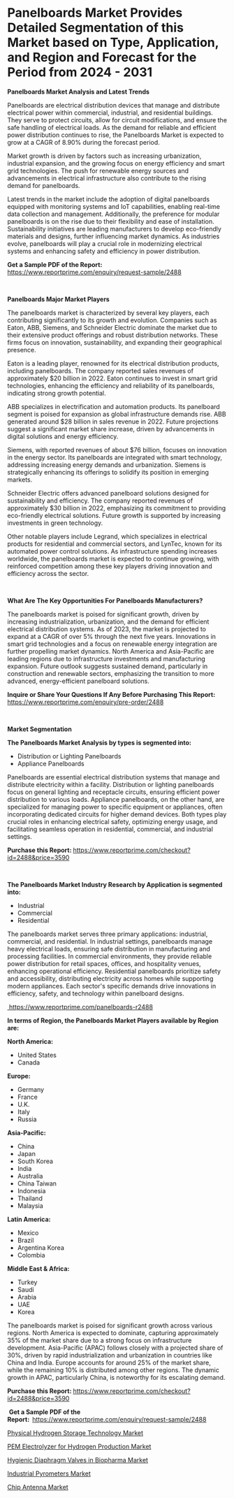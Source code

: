 <p><h1>Panelboards Market Provides Detailed Segmentation of this Market based on Type, Application, and Region and Forecast for the Period from 2024 - 2031</h1></p><p><strong>Panelboards Market Analysis and Latest Trends</strong></p>
<p><p>Panelboards are electrical distribution devices that manage and distribute electrical power within commercial, industrial, and residential buildings. They serve to protect circuits, allow for circuit modifications, and ensure the safe handling of electrical loads. As the demand for reliable and efficient power distribution continues to rise, the Panelboards Market is expected to grow at a CAGR of 8.90% during the forecast period. </p><p>Market growth is driven by factors such as increasing urbanization, industrial expansion, and the growing focus on energy efficiency and smart grid technologies. The push for renewable energy sources and advancements in electrical infrastructure also contribute to the rising demand for panelboards. </p><p>Latest trends in the market include the adoption of digital panelboards equipped with monitoring systems and IoT capabilities, enabling real-time data collection and management. Additionally, the preference for modular panelboards is on the rise due to their flexibility and ease of installation. Sustainability initiatives are leading manufacturers to develop eco-friendly materials and designs, further influencing market dynamics. As industries evolve, panelboards will play a crucial role in modernizing electrical systems and enhancing safety and efficiency in power distribution.</p></p>
<p><strong>Get a Sample PDF of the Report:&nbsp;</strong> <a href="https://www.reportprime.com/enquiry/request-sample/2488">https://www.reportprime.com/enquiry/request-sample/2488</a></p>
<p>&nbsp;</p>
<p><strong>Panelboards Major Market Players</strong></p>
<p><p>The panelboards market is characterized by several key players, each contributing significantly to its growth and evolution. Companies such as Eaton, ABB, Siemens, and Schneider Electric dominate the market due to their extensive product offerings and robust distribution networks. These firms focus on innovation, sustainability, and expanding their geographical presence.</p><p>Eaton is a leading player, renowned for its electrical distribution products, including panelboards. The company reported sales revenues of approximately $20 billion in 2022. Eaton continues to invest in smart grid technologies, enhancing the efficiency and reliability of its panelboards, indicating strong growth potential.</p><p>ABB specializes in electrification and automation products. Its panelboard segment is poised for expansion as global infrastructure demands rise. ABB generated around $28 billion in sales revenue in 2022. Future projections suggest a significant market share increase, driven by advancements in digital solutions and energy efficiency.</p><p>Siemens, with reported revenues of about $76 billion, focuses on innovation in the energy sector. Its panelboards are integrated with smart technology, addressing increasing energy demands and urbanization. Siemens is strategically enhancing its offerings to solidify its position in emerging markets.</p><p>Schneider Electric offers advanced panelboard solutions designed for sustainability and efficiency. The company reported revenues of approximately $30 billion in 2022, emphasizing its commitment to providing eco-friendly electrical solutions. Future growth is supported by increasing investments in green technology.</p><p>Other notable players include Legrand, which specializes in electrical products for residential and commercial sectors, and LynTec, known for its automated power control solutions. As infrastructure spending increases worldwide, the panelboards market is expected to continue growing, with reinforced competition among these key players driving innovation and efficiency across the sector.</p></p>
<p>&nbsp;</p>
<p><strong>What Are The Key Opportunities For Panelboards Manufacturers?</strong></p>
<p><p>The panelboards market is poised for significant growth, driven by increasing industrialization, urbanization, and the demand for efficient electrical distribution systems. As of 2023, the market is projected to expand at a CAGR of over 5% through the next five years. Innovations in smart grid technologies and a focus on renewable energy integration are further propelling market dynamics. North America and Asia-Pacific are leading regions due to infrastructure investments and manufacturing expansion. Future outlook suggests sustained demand, particularly in construction and renewable sectors, emphasizing the transition to more advanced, energy-efficient panelboard solutions.</p></p>
<p><strong>Inquire or Share Your Questions If Any Before Purchasing This Report:</strong> <a href="https://www.reportprime.com/enquiry/pre-order/2488">https://www.reportprime.com/enquiry/pre-order/2488</a></p>
<p>&nbsp;</p>
<p><strong>Market Segmentation</strong></p>
<p><strong>The Panelboards Market Analysis by types is segmented into:</strong></p>
<p><ul><li>Distribution or Lighting Panelboards</li><li>Appliance Panelboards</li></ul></p>
<p><p>Panelboards are essential electrical distribution systems that manage and distribute electricity within a facility. Distribution or lighting panelboards focus on general lighting and receptacle circuits, ensuring efficient power distribution to various loads. Appliance panelboards, on the other hand, are specialized for managing power to specific equipment or appliances, often incorporating dedicated circuits for higher demand devices. Both types play crucial roles in enhancing electrical safety, optimizing energy usage, and facilitating seamless operation in residential, commercial, and industrial settings.</p></p>
<p><strong>Purchase this Report:&nbsp;</strong><a href="https://www.reportprime.com/checkout?id=2488&price=3590">https://www.reportprime.com/checkout?id=2488&price=3590</a></p>
<p>&nbsp;</p>
<p><strong>The Panelboards Market Industry Research by Application is segmented into:</strong></p>
<p><ul><li>Industrial</li><li>Commercial</li><li>Residential</li></ul></p>
<p><p>The panelboards market serves three primary applications: industrial, commercial, and residential. In industrial settings, panelboards manage heavy electrical loads, ensuring safe distribution in manufacturing and processing facilities. In commercial environments, they provide reliable power distribution for retail spaces, offices, and hospitality venues, enhancing operational efficiency. Residential panelboards prioritize safety and accessibility, distributing electricity across homes while supporting modern appliances. Each sector's specific demands drive innovations in efficiency, safety, and technology within panelboard designs.</p></p>
<p><a href="https://www.reportprime.com/panelboards-r2488">&nbsp;https://www.reportprime.com/panelboards-r2488</a></p>
<p><strong>In terms of Region, the Panelboards Market Players available by Region are:</strong></p>
<p>
    <p> <strong> North America: </strong>
        <ul>
            <li>United States</li>
            <li>Canada</li>
        </ul>
        </p> 
    <p> <strong> Europe: </strong>
        <ul>
            <li>Germany</li>
            <li>France</li>
            <li>U.K.</li>
            <li>Italy</li>
            <li>Russia</li>
        </ul>
        </p> 
    <p> <strong> Asia-Pacific: </strong>
        <ul>
            <li>China</li>
            <li>Japan</li>
            <li>South Korea</li>
            <li>India</li>
            <li>Australia</li>
            <li>China Taiwan</li>
            <li>Indonesia</li>
            <li>Thailand</li>
            <li>Malaysia</li>
        </ul>
        </p> 
    <p> <strong> Latin America: </strong>
        <ul>
            <li>Mexico</li>
            <li>Brazil</li>
            <li>Argentina Korea</li>
            <li>Colombia</li>
        </ul>
        </p> 
    <p> <strong> Middle East & Africa: </strong>
        <ul>
            <li>Turkey</li>
            <li>Saudi</li>
            <li>Arabia</li>
            <li>UAE</li>
            <li>Korea</li>
        </ul>
    </p>
    </p>
<p><p>The panelboards market is poised for significant growth across various regions. North America is expected to dominate, capturing approximately 35% of the market share due to a strong focus on infrastructure development. Asia-Pacific (APAC) follows closely with a projected share of 30%, driven by rapid industrialization and urbanization in countries like China and India. Europe accounts for around 25% of the market share, while the remaining 10% is distributed among other regions. The dynamic growth in APAC, particularly China, is noteworthy for its escalating demand.</p></p>
<p><strong>Purchase this Report: </strong><a href="https://www.reportprime.com/checkout?id=2488&price=3590">https://www.reportprime.com/checkout?id=2488&price=3590</a></p>
<p>&nbsp;<strong>Get a Sample PDF of the Report:&nbsp;&nbsp;</strong><a href="https://www.reportprime.com/enquiry/request-sample/2488">https://www.reportprime.com/enquiry/request-sample/2488</a></p>
<p><strong></strong></p>
<p><p><a href="https://issuu.com/reportprime-2/docs/physical-hydrogen-storage-technolog_81d31d1cc5468d">Physical Hydrogen Storage Technology Market</a></p><p><a href="https://issuu.com/reportprime-2/docs/pem-electrolyzer-for-hydrogen-produ_87a87887be902a">PEM Electrolyzer for Hydrogen Production Market</a></p><p><a href="https://www.linkedin.com/pulse/global-hygienic-diaphragm-valves-biopharma-market-opportunities-iavwc?trackingId=R8282xp8QlWQ6685lZxQuw%3D%3D">Hygienic Diaphragm Valves in Biopharma Market</a></p><p><a href="https://www.linkedin.com/pulse/global-industrial-pyrometers-market-trends-innovations-forward-looking-8xh7c?trackingId=63YBm30mRSGlldHIjJHaKA%3D%3D">Industrial Pyrometers Market</a></p><p><a href="https://github.com/NancyAlvarado586/Market-Research-Report-List-1/blob/main/chip-antenna-market.md">Chip Antenna Market</a></p></p>